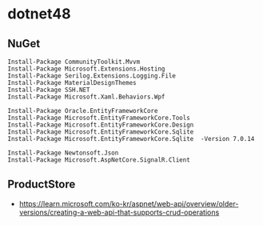 # dotnet48

## NuGet
```PM
Install-Package CommunityToolkit.Mvvm
Install-Package Microsoft.Extensions.Hosting
Install-Package Serilog.Extensions.Logging.File
Install-Package MaterialDesignThemes
Install-Package SSH.NET
Install-Package Microsoft.Xaml.Behaviors.Wpf

Install-Package Oracle.EntityFrameworkCore
Install-Package Microsoft.EntityFrameworkCore.Tools
Install-Package Microsoft.EntityFrameworkCore.Design
Install-Package Microsoft.EntityFrameworkCore.Sqlite
Install-Package Microsoft.EntityFrameworkCore.Sqlite  -Version 7.0.14

Install-Package Newtonsoft.Json
Install-Package Microsoft.AspNetCore.SignalR.Client
```

## ProductStore
- https://learn.microsoft.com/ko-kr/aspnet/web-api/overview/older-versions/creating-a-web-api-that-supports-crud-operations








